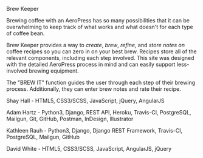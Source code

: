 Brew Keeper

Brewing coffee with an AeroPress has so many possibilities that it can be overwhelming to keep track of what works and what doesn't for each type of coffee bean.

Brew Keeper provides a way to *_create_*, *_brew_*, *_refine_*, and *_store notes on_* coffee recipes so you can zero in on your best brew. Recipes store all of the relevant components, including each step involved. This site was designed with the detailed AeroPress process in mind and can easily support less-involved brewing equipment.

The "BREW IT" function guides the user through each step of their brewing process. Additionally, they can enter brew notes and rate their recipe.


Shay Hall - HTML5, CSS3/SCSS, JavaScript, jQuery, AngularJS

Adam Hartz - Python3, Django, REST API, Heroku, Travis-CI, PostgreSQL, Mailgun, Git, GitHub, Postman, InDesign, Illustrator

Kathleen Rauh - Python3, Django, Django REST Framework, Travis-CI, PostgreSQL, Mailgun, GitHub

David White - HTML5, CSS3/SCSS, JavaScript, AngularJS, jQuery
